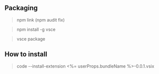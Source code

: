 ## Packaging

> npm link (npm audit fix)

> npm install -g vsce

> vsce package

## How to install

> code --install-extension <%= userProps.bundleName %>-0.0.1.vsix
